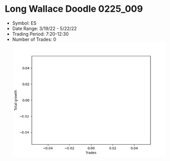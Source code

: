 # Long Wallace Doodle 0225_009 
- Symbol: ES
- Date Range: 3/19/22 - 5/22/22
- Trading Period: 7:20-12:30
- Number of Trades: 0
![Plot](LongWallaceDoodle0225_009ES.png)


































